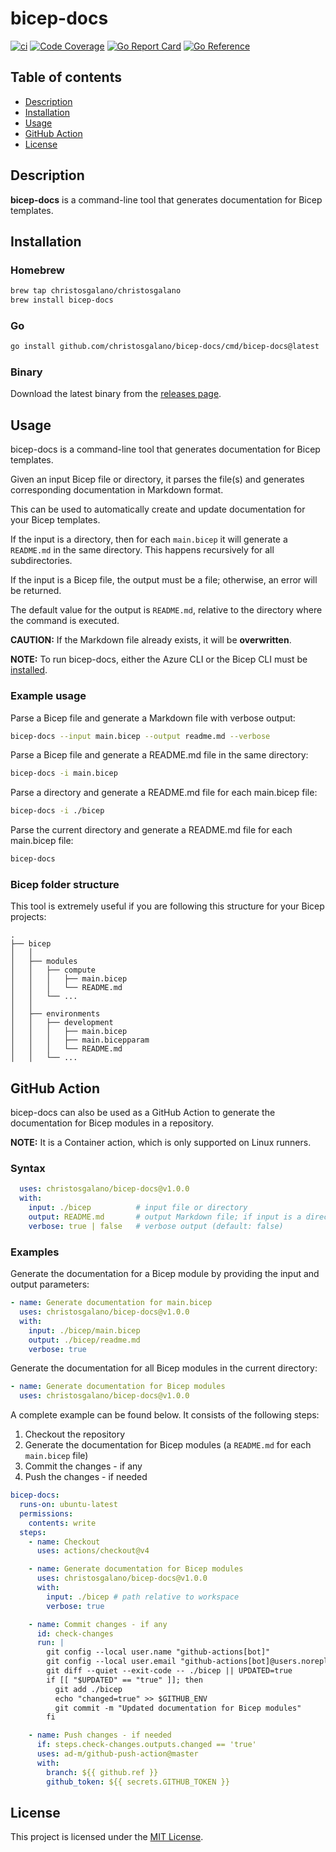 # bicep-docs

[![ci](https://github.com/christosgalano/bicep-docs/actions/workflows/ci.yaml/badge.svg?branch=main&event=push)](https://github.com/christosgalano/bicep-docs/actions/workflows/ci.yaml)
[![Code Coverage](https://img.shields.io/badge/coverage-87.0%25-31C754)](https://img.shields.io/badge/coverage-87.0%25-31C754)
[![Go Report Card](https://goreportcard.com/badge/github.com/christosgalano/bicep-docs)](https://goreportcard.com/report/github.com/christosgalano/bicep-docs)
[![Go Reference](https://pkg.go.dev/badge/github.com/christosgalano/bicep-docs.svg)](https://pkg.go.dev/github.com/christosgalano/bicep-docs)

## Table of contents

- [Description](#description)
- [Installation](#installation)
- [Usage](#usage)
- [GitHub Action](#github-action)
- [License](#license)

## Description

**bicep-docs** is a command-line tool that generates documentation for Bicep templates.

## Installation

### Homebrew

```bash
brew tap christosgalano/christosgalano
brew install bicep-docs
```

### Go

```bash
go install github.com/christosgalano/bicep-docs/cmd/bicep-docs@latest
```

### Binary

Download the latest binary from the [releases page](https://github.com/christosgalano/bicep-docs/releases/latest).

## Usage

bicep-docs is a command-line tool that generates documentation for Bicep templates.

Given an input Bicep file or directory, it parses the file(s) and generates corresponding documentation in Markdown format.

This can be used to automatically create and update documentation for your Bicep templates.

If the input is a directory, then for each `main.bicep` it will generate a `README.md` in the same directory. This happens recursively for all subdirectories.

If the input is a Bicep file, the output must be a file; otherwise, an error will be returned.

The default value for the output is `README.md`, relative to the directory where the command is executed.

**CAUTION:** If the Markdown file already exists, it will be **overwritten**.

**NOTE:** To run bicep-docs, either the Azure CLI or the Bicep CLI must be [installed](https://learn.microsoft.com/en-us/azure/azure-resource-manager/bicep/install).

### Example usage

Parse a Bicep file and generate a Markdown file with verbose output:

```bash
bicep-docs --input main.bicep --output readme.md --verbose
```

Parse a Bicep file and generate a README.md file in the same directory:

```bash
bicep-docs -i main.bicep
```

Parse a directory and generate a README.md file for each main.bicep file:

```bash
bicep-docs -i ./bicep
```

Parse the current directory and generate a README.md file for each main.bicep file:

```bash
bicep-docs
```

### Bicep folder structure

This tool is extremely useful if you are following this structure for your Bicep projects:

```text
.
├── bicep
│   │
│   ├── modules
│   │   ├── compute
│   │   │   ├── main.bicep
│   │   │   └── README.md
│   │   └── ...
│   │
│   ├── environments
│   │   ├── development
│   │   │   ├── main.bicep
│   │   │   ├── main.bicepparam
│   │   │   └── README.md
│   │   └── ...
```

## GitHub Action

bicep-docs can also be used as a GitHub Action to generate the documentation for Bicep modules in a repository.

**NOTE:** It is a Container action, which is only supported on Linux runners.

### Syntax

```yaml
  uses: christosgalano/bicep-docs@v1.0.0
  with:
    input: ./bicep          # input file or directory
    output: README.md       # output Markdown file; if input is a directory, this parameter is ignored
    verbose: true | false   # verbose output (default: false)
```

### Examples

Generate the documentation for a Bicep module by providing the input and output parameters:

```yaml
- name: Generate documentation for main.bicep
  uses: christosgalano/bicep-docs@v1.0.0
  with:
    input: ./bicep/main.bicep
    output: ./bicep/readme.md
    verbose: true
```

Generate the documentation for all Bicep modules in the current directory:

```yaml
- name: Generate documentation for Bicep modules
  uses: christosgalano/bicep-docs@v1.0.0
```

A complete example can be found below. It consists of the following steps:

1. Checkout the repository
2. Generate the documentation for Bicep modules (a `README.md` for each `main.bicep` file)
3. Commit the changes - if any
4. Push the changes - if needed

```yaml
bicep-docs:
  runs-on: ubuntu-latest
  permissions:
    contents: write
  steps:
    - name: Checkout
      uses: actions/checkout@v4

    - name: Generate documentation for Bicep modules
      uses: christosgalano/bicep-docs@v1.0.0
      with:
        input: ./bicep # path relative to workspace
        verbose: true

    - name: Commit changes - if any
      id: check-changes
      run: |
        git config --local user.name "github-actions[bot]"
        git config --local user.email "github-actions[bot]@users.noreply.github.com"
        git diff --quiet --exit-code -- ./bicep || UPDATED=true
        if [[ "$UPDATED" == "true" ]]; then
          git add ./bicep
          echo "changed=true" >> $GITHUB_ENV
          git commit -m "Updated documentation for Bicep modules"
        fi

    - name: Push changes - if needed
      if: steps.check-changes.outputs.changed == 'true'
      uses: ad-m/github-push-action@master
      with:
        branch: ${{ github.ref }}
        github_token: ${{ secrets.GITHUB_TOKEN }}
```

## License

This project is licensed under the [MIT License](LICENSE).
